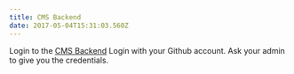 ```yaml
---
title: CMS Backend
date: 2017-05-04T15:31:03.560Z
---
```

Login to the [CMS Backend](/admin/)
Login with your Github account. Ask your admin to give you the credentials.

